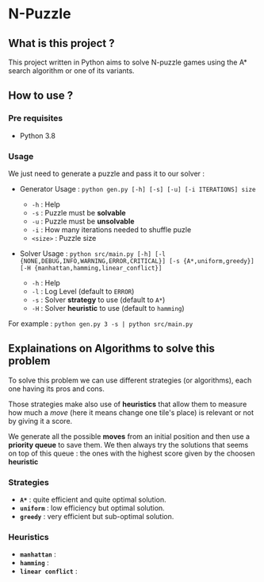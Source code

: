 # N-Puzzle

## What is this project ?

This project written in Python aims to solve N-puzzle games using the A* search algorithm or one of its variants.

## How to use ?

### Pre requisites

- Python 3.8

### Usage

We just need to generate a puzzle and pass it to our solver : 

- Generator Usage : `python gen.py [-h] [-s] [-u] [-i ITERATIONS] size `
  - `-h` : Help
  - `-s` : Puzzle must be **solvable**
  - `-u` : Puzzle must be **unsolvable**
  - `-i` : How many iterations needed to shuffle puzle
  - `<size>` : Puzzle size


- Solver Usage : `python src/main.py [-h] [-l {NONE,DEBUG,INFO,WARNING,ERROR,CRITICAL}] [-s {A*,uniform,greedy}]
               [-H {manhattan,hamming,linear_conflict}]`
  - `-h` : Help
  - `-l` : Log Level (default to `ERROR`)
  - `-s` : Solver **strategy**  to use (default to `A*`)
  - `-H` : Solver **heuristic** to use (default to `hamming`)

For example : `python gen.py 3 -s | python src/main.py`


## Explainations on Algorithms to solve this problem

To solve this problem we can use different strategies (or algorithms), each one having its pros and cons.

Those strategies make also use of **heuristics** that allow them to measure how much a *move* (here it means change one tile's place) is relevant or not by giving it a score.

We generate all the possible **moves** from an initial position and then use a **priority queue** to save them. We then always try the solutions that seems on top of this queue : the ones with the highest score given by the choosen **heuristic**

### Strategies
- **`A*`** : quite efficient and quite optimal solution.
- **`uniform`** : low efficiency but optimal solution.
- **`greedy`** : very efficient but sub-optimal solution.

### Heuristics
- **`manhattan`** : 
- **`hamming`** : 
- **`linear conflict`** : 
